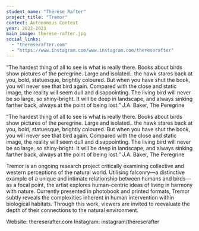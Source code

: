 ```yaml
---
student_name: "Thérèse Rafter"
project_title: "Tremor"
context: Autonomous Context
year: 2022-2023
main_image: therese-rafter.jpg
social_links:
  - "thereserafter.com"
  - "https://www.instagram.com/www.instagram.com/thereserafter"
---
```


“The hardest thing of all to see is what is really there. Books about birds show pictures of the peregrine. Large and isolated.. the hawk stares back at you, bold, statuesque, brightly coloured. But when you have shut the book, you will never see that bird again. Compared with the close and static image, the reality will seem dull and disappointing. The living bird will never be so large, so shiny-bright. It will be deep in landscape, and always sinking farther back, always at the point of being lost.”     J.A. Baker, The Peregrine


“The hardest thing of all to see is what is really there. Books about birds show pictures of the peregrine. Large and isolated.. the hawk stares back at you, bold, statuesque, brightly coloured. But when you have shut the book, you will never see that bird again. Compared with the close and static image, the reality will seem dull and disappointing. The living bird will never be so large, so shiny-bright. It will be deep in landscape, and always sinking farther back, always at the point of being lost.”     J.A. Baker, The Peregrine

Tremor is an ongoing research project critically examining collective and western perceptions of the natural world. Utilising falconry—a distinctive example of a unique and intimate relationship between humans and birds—as a focal point, the artist explores human-centric ideas of living in harmony with nature. Currently presented in photobook and printed formats, Tremor subtly reveals the complexities inherent in human intervention within biological habitats. Through this work, viewers are invited to reevaluate the depth of their connections to the natural environment.

Website: thereserafter.com
Instagram: instagram/thereserafter